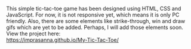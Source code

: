 This simple tic-tac-toe game has been designed using HTML, CSS and JavaScript. For now, it is not responsive yet, which means it is only PC friendly. Also, there are some elements like strike-through, win and draw gifs which are yet to be added. Perhaps, I will add those elements soon. <br>
View the project here: <br>
https://imprasanna.github.io/My-Tic-Tac-Toe/
